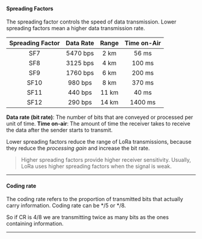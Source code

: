 #### Spreading Factors
The spreading factor controls the speed of data transmission. Lower spreading factors mean a higher data transmission rate.

|**Spreading Factor**|**Data Rate**|**Range**|**Time on-Air**|
|:-:|:-:|:-:|:-:|
|SF7|5470 bps|2 km|56 ms|
|SF8|3125 bps|4 km|100 ms|
|SF9|1760 bps|6 km|200 ms|
|SF10|980 bps|8 km|370 ms|
|SF11|440 bps|11 km|40 ms|
|SF12|290 bps|14 km|1400 ms|

**Data rate (bit rate)**: The number of bits that are conveyed or processed per unit of time.
**Time on-air**: The amount of time the receiver takes to receive the data after the sender starts to transmit.

Lower spreading factors reduce the range of LoRa transmissions, because they reduce the *processing gain* and increase the bit rate.

>Higher spreading factors provide higher receiver sensitivity. Usually, LoRa uses higher spreading factors when the signal is weak.

---
#### Coding rate
The coding rate refers to the proportion of transmitted bits that actually carry information. 
Coding rate can be \*/5 or  \*/8.

So if CR is 4/8 we are transmitting twice as many bits as the ones containing information.

---

